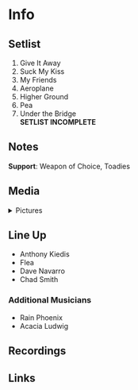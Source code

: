 # Info

## Setlist

1. Give It Away
2. Suck My Kiss
3. My Friends
4. Aeroplane
5. Higher Ground
6. Pea
7. Under the Bridge
<br>**SETLIST INCOMPLETE**

## Notes

**Support**: Weapon of Choice, Toadies

## Media 

<details>
  <summary>Pictures</summary>
  <!--<img alt="Setlist" title="Setlist" src="_.jpg" height="200" />-->
</details>

## Line Up

* Anthony Kiedis
* Flea
* Dave Navarro
* Chad Smith

### Additional Musicians

* Rain Phoenix  
* Acacia Ludwig

## Recordings

## Links

